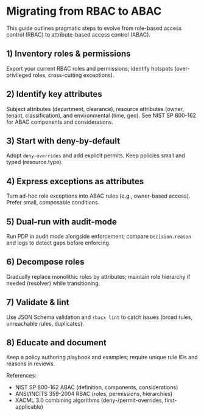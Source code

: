 
# Migrating from RBAC to ABAC

This guide outlines pragmatic steps to evolve from role-based access control (RBAC) to attribute-based access control (ABAC).

## 1) Inventory roles & permissions
Export your current RBAC roles and permissions; identify hotspots (over-privileged roles, cross-cutting exceptions).

## 2) Identify key attributes
Subject attributes (department, clearance), resource attributes (owner, tenant, classification), and environmental (time, geo). See NIST SP 800-162 for ABAC components and considerations.

## 3) Start with deny-by-default
Adopt `deny-overrides` and add explicit permits. Keep policies small and typed (resource.type).

## 4) Express exceptions as attributes
Turn ad-hoc role exceptions into ABAC rules (e.g., owner-based access). Prefer small, composable conditions.

## 5) Dual-run with audit-mode
Run PDP in audit mode alongside enforcement; compare `Decision.reason` and logs to detect gaps before enforcing.

## 6) Decompose roles
Gradually replace monolithic roles by attributes; maintain role hierarchy if needed (resolver) while transitioning.

## 7) Validate & lint
Use JSON Schema validation and `rbacx lint` to catch issues (broad rules, unreachable rules, duplicates).

## 8) Educate and document
Keep a policy authoring playbook and examples; require unique rule IDs and reasons in reviews.

References:
- NIST SP 800-162 ABAC (definition, components, considerations)
- ANSI/INCITS 359-2004 RBAC (roles, permissions, hierarchies)
- XACML 3.0 combining algorithms (deny-/permit-overrides, first-applicable)
